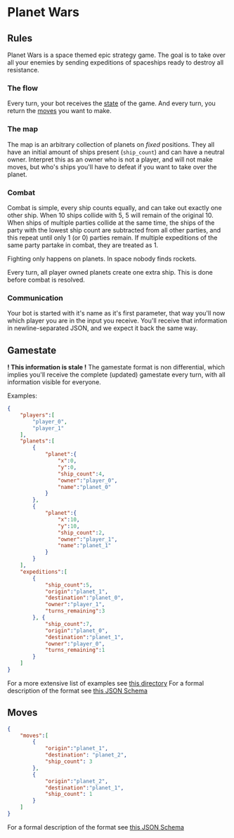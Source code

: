 # Planet Wars

## Rules

Planet Wars is a space themed epic strategy game. The goal is to take over all your enemies by sending expeditions of spaceships ready to destroy all resistance.

### The flow

Every turn, your bot receives the [state](#gamestate) of the game.
And every turn, you return the [moves](#moves) you want to make.

### The map

The map is an arbitrary collection of planets on *fixed* positions. They all have an initial amount of ships present (`ship_count`) and can have a neutral owner. Interpret this as an owner who is not a player, and will not make moves, but who's ships you'll have to defeat if you want to take over the planet.

### Combat

Combat is simple, every ship counts equally, and can take out exactly one other ship. When 10 ships collide with 5, 5 will remain of the original 10. When ships of multiple parties collide at the same time, the ships of the party with the lowest ship count are subtracted from all other parties, and this repeat until only 1 (or 0) parties remain. If multiple expeditions of the same party partake in combat, they are treated as 1.

Fighting only happens on planets. In space nobody finds rockets.

Every turn, all player owned planets create one extra ship. This is done before combat is resolved.

### Communication

Your bot is started with it's name as it's first parameter, that way you'll now which player you are in the input you receive. You'll receive that information in newline-separated JSON, and we expect it back the same way.

## Gamestate

**! This information is stale !**
The gamestate format is non differential, which implies you'll receive the complete (updated) gamestate every turn, with all information visible for everyone.

Examples:

```json
{
    "players":[
        "player_0",
        "player_1"
    ],
    "planets":[
        {
            "planet":{
                "x":0,
                "y":0,
                "ship_count":4,
                "owner":"player_0",
                "name":"planet_0"
            }
        },
        {
            "planet":{
                "x":10,
                "y":10,
                "ship_count":2,
                "owner":"player_1",
                "name":"planet_1"
            }
        }
    ],
    "expeditions":[
        {
            "ship_count":5,
            "origin":"planet_1",
            "destination":"planet_0",
            "owner":"player_1",
            "turns_remaining":3
        }, {
            "ship_count":7,
            "origin":"planet_0",
            "destination":"planet_1",
            "owner":"player_0",
            "turns_remaining":1
        }
    ]
}
```

For a more extensive list of examples see [this directory](./examoples/states)
For a formal description of the format see [this JSON Schema](./examples/gamestateformat.json)

## Moves

```json
{
    "moves":[
        {
            "origin":"planet_1",
            "destination": "planet_2",
            "ship_count": 3
        },
        {
            "origin":"planet_2",
            "destination":"planet_1",
            "ship_count": 1
        }
    ]
}
```

For a formal description of the format see [this JSON Schema](./examples/commandformat.json)